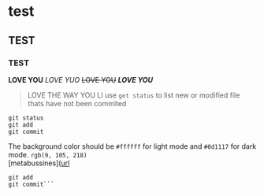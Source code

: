 # test
## TEST 
### TEST
**LOVE YOU**
*LOVE YUO*
~~LOVE YOU~~
***LOVE YOU***
> LOVE THE WAY YOU LI
use ` get status ` to list new or modified file thats have not been commited
```
git status
git add
git commit
```
The background color should be `#ffffff` for light mode and `#0d1117` for dark mode.
`rgb(9, 105, 218)`	
[metabussines]([url](https://business.facebook.com/latest/home?nav_ref=pages_you_manage_navigation&business_id=1213492855806828&mio=0&asset_id=734823640046687&entry_exp=hpmgxkbfhl)
```git status 
git add 
git commit```
